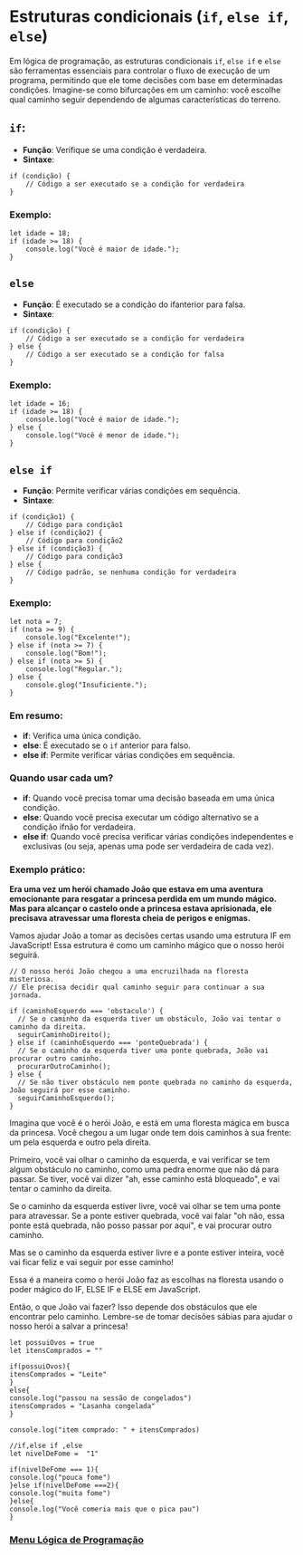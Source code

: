 # Estruturas condicionais (`if`, `else if`, `else`)

Em lógica de programação, as estruturas condicionais `if`, `else if` e `else` são ferramentas essenciais para controlar o fluxo de execução de um programa, permitindo que ele tome decisões com base em determinadas condições. Imagine-se como bifurcações em um caminho: você escolhe qual caminho seguir dependendo de algumas características do terreno.

## `if`:

- **Função**: Verifique se uma condição é verdadeira.
- **Sintaxe**:

```
if (condição) {
    // Código a ser executado se a condição for verdadeira
}
```

### Exemplo:

```
let idade = 18;
if (idade >= 18) {
    console.log("Você é maior de idade.");
}
```

## `else`

- **Função**: É executado se a condição do ifanterior para falsa.
- **Sintaxe**:

```
if (condição) {
    // Código a ser executado se a condição for verdadeira
} else {
    // Código a ser executado se a condição for falsa
}
```

### Exemplo:

```
let idade = 16;
if (idade >= 18) {
    console.log("Você é maior de idade.");
} else {
    console.log("Você é menor de idade.");
}
```

## `else if`

- **Função**: Permite verificar várias condições em sequência.
- **Sintaxe**:

```
if (condição1) {
    // Código para condição1
} else if (condição2) {
    // Código para condição2
} else if (condição3) {
    // Código para condição3
} else {
    // Código padrão, se nenhuma condição for verdadeira
}
```

### Exemplo:

```
let nota = 7;
if (nota >= 9) {
    console.log("Excelente!");
} else if (nota >= 7) {
    console.log("Bom!");
} else if (nota >= 5) {
    console.log("Regular.");
} else {
    console.glog("Insuficiente.");
}
```

### Em resumo:

- **if**: Verifica uma única condição.
- **else**: É executado se o `if` anterior para falso.
- **else if**: Permite verificar várias condições em sequência.

### Quando usar cada um?

- **if**: Quando você precisa tomar uma decisão baseada em uma única condição.
- **else**: Quando você precisa executar um código alternativo se a condição ifnão for verdadeira.
- **else if**: Quando você precisa verificar várias condições independentes e exclusivas (ou seja, apenas uma pode ser verdadeira de cada vez).

### Exemplo prático:

**Era uma vez um herói chamado João que estava em uma aventura emocionante para resgatar a princesa perdida em um mundo mágico. Mas para alcançar o castelo onde a princesa estava aprisionada, ele precisava atravessar uma floresta cheia de perigos e enigmas.**

Vamos ajudar João a tomar as decisões certas usando uma estrutura IF em JavaScript! Essa estrutura é como um caminho mágico que o nosso herói seguirá.

```
// O nosso herói João chegou a uma encruzilhada na floresta misteriosa.
// Ele precisa decidir qual caminho seguir para continuar a sua jornada.

if (caminhoEsquerdo === 'obstaculo') {
  // Se o caminho da esquerda tiver um obstáculo, João vai tentar o caminho da direita.
  seguirCaminhoDireito();
} else if (caminhoEsquerdo === 'ponteQuebrada') {
  // Se o caminho da esquerda tiver uma ponte quebrada, João vai procurar outro caminho.
  procurarOutroCaminho();
} else {
  // Se não tiver obstáculo nem ponte quebrada no caminho da esquerda, João seguirá por esse caminho.
  seguirCaminhoEsquerdo();
}
```

Imagina que você é o herói João, e está em uma floresta mágica em busca da princesa. Você chegou a um lugar onde tem dois caminhos à sua frente: um pela esquerda e outro pela direita.

Primeiro, você vai olhar o caminho da esquerda, e vai verificar se tem algum obstáculo no caminho, como uma pedra enorme que não dá para passar. Se tiver, você vai dizer "ah, esse caminho está bloqueado", e vai tentar o caminho da direita.

Se o caminho da esquerda estiver livre, você vai olhar se tem uma ponte para atravessar. Se a ponte estiver quebrada, você vai falar "oh não, essa ponte está quebrada, não posso passar por aqui", e vai procurar outro caminho.

Mas se o caminho da esquerda estiver livre e a ponte estiver inteira, você vai ficar feliz e vai seguir por esse caminho!

Essa é a maneira como o herói João faz as escolhas na floresta usando o poder mágico do IF, ELSE IF e ELSE em JavaScript.

Então, o que João vai fazer? Isso depende dos obstáculos que ele encontrar pelo caminho. Lembre-se de tomar decisões sábias para ajudar o nosso herói a salvar a princesa!

```
let possuiOvos = true
let itensComprados = ""

if(possuiOvos){
itensComprados = "Leite"
}
else{
console.log("passou na sessão de congelados")
itensComprados = "Lasanha congelada"
}

console.log("item comprado: " + itensComprados)
```

```
//if,else if ,else
let nivelDeFome =  "1"

if(nivelDeFome === 1){
console.log("pouca fome")
}else if(nivelDeFome ===2){
console.log("muita fome")
}else{
console.log("Você comeria mais que o pica pau")
}
```

### [Menu Lógica de Programação](../menu_logica-programacao.md)